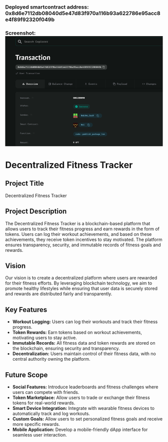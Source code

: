 ### Deployed smartcontract address: 0x8d6e7112db08040d5e47d83f970a116b93a622786e95acc8e4f89f92320f049b

### Screenshot: ![alt text](image.png)

# Decentralized Fitness Tracker

## Project Title
Decentralized Fitness Tracker

## Project Description
The Decentralized Fitness Tracker is a blockchain-based platform that allows users to track their fitness progress and earn rewards in the form of tokens. Users can log their workout achievements, and based on these achievements, they receive token incentives to stay motivated. The platform ensures transparency, security, and immutable records of fitness goals and rewards.

## Vision
Our vision is to create a decentralized platform where users are rewarded for their fitness efforts. By leveraging blockchain technology, we aim to promote healthy lifestyles while ensuring that user data is securely stored and rewards are distributed fairly and transparently.

## Key Features
- **Workout Logging:** Users can log their workouts and track their fitness progress.
- **Token Rewards:** Earn tokens based on workout achievements, motivating users to stay active.
- **Immutable Records:** All fitness data and token rewards are stored on the blockchain, ensuring security and transparency.
- **Decentralization:** Users maintain control of their fitness data, with no central authority owning the platform.

## Future Scope
- **Social Features:** Introduce leaderboards and fitness challenges where users can compete with friends.
- **Token Marketplace:** Allow users to trade or exchange their fitness tokens for real-world rewards.
- **Smart Device Integration:** Integrate with wearable fitness devices to automatically track and log workouts.
- **Custom Goals:** Allow users to set personalized fitness goals and receive more specific rewards.
- **Mobile Application:** Develop a mobile-friendly dApp interface for seamless user interaction.
